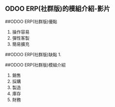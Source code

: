 ## ODOO ERP(社群版)的模組介紹-影片

##ODOO ERP(社群版)優點
1. 操作容易
2. 彈性客製
2. 簡易擴充

##ODOO ERP(社群版)缺點
1. 

##ODOO ERP(社群版)模組介紹
1. 銷售
2. 採購
3. 製造
4. 庫存
5. 財務

